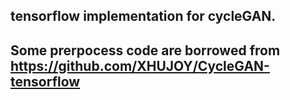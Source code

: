 ## tensorflow implementation for cycleGAN.
## Some prerpocess code are borrowed from https://github.com/XHUJOY/CycleGAN-tensorflow